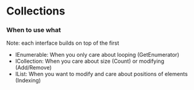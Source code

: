 # Collections

### When to use what
Note: each interface builds on top of the first

- IEnumerable: When you only care about looping (GetEnumerator)
- ICollection: When you care about size (Count) or modifying (Add/Remove)
- IList: When you want to modify and care about positions of elements (Indexing)